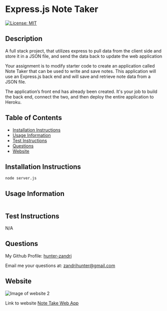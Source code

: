 # Express.js Note Taker 
[![License: MIT](https://img.shields.io/badge/License-MIT-yellow)](https://opensource.org/licenses/MIT)

## Description
A full stack project, that utilizes express to pull data from the client side and store it in a JSON file, and send the data back to update the web application

Your assignment is to modify starter code to create an application called Note Taker that can be used to write and save notes. This application will use an Express.js back end and will save and retrieve note data from a JSON file.

The application’s front end has already been created. It's your job to build the back end, connect the two, and then deploy the entire application to Heroku.

## Table of Contents
- [Installation Instructions](#installation-instructions)
- [Usage Information](#usage-information)
- [Test Instructions](#test-instructions)
- [Questions](#questions)
- [Website](#website)

## Installation Instructions
```
node server.js
```

## Usage Information
```

```


## Test Instructions
N/A


## Questions
My Github Profile: [hunter-zandri](https://github.com/hunter-zandri)

Email me your questions at: [zandrihunter@gmail.com](mailto:zandrihunter@gmail.com)

## Website
![Image of website 2]()

Link to website
[Note Take Web App](https://hunter-zandri.github.io/Note-Taker/) 